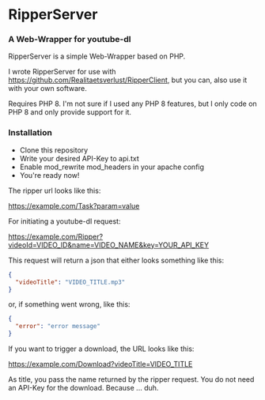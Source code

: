 # RipperServer
### A Web-Wrapper for youtube-dl

RipperServer is a simple Web-Wrapper based on PHP.

I wrote RipperServer for use with https://github.com/Realitaetsverlust/RipperClient, but you can, also use it with your own software.

Requires PHP 8. I'm not sure if I used any PHP 8 features, but I only code on PHP 8 and only provide support for it.

### Installation

- Clone this repository
- Write your desired API-Key to api.txt
- Enable mod_rewrite mod_headers in your apache config
- You're ready now!

The ripper url looks like this:

https://example.com/Task?param=value

For initiating a youtube-dl request:

https://example.com/Ripper?videoId=VIDEO_ID&name=VIDEO_NAME&key=YOUR_API_KEY

This request will return a json that either looks something like this:

```json
{
  "videoTitle": "VIDEO_TITLE.mp3"
}
```

or, if something went wrong, like this:

```json
{
  "error": "error message"
}
```

If you want to trigger a download, the URL looks like this:

https://example.com/Download?videoTitle=VIDEO_TITLE

As title, you pass the name returned by the ripper request. You do not need an API-Key for the download. Because ... duh.
